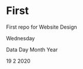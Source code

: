 # First
First repo for Website Design

<b1>Wednesday</b1>

<tr>
  Data
  Day
  Month
  Year
</tr>


<tb>19</tb>
<tb>2</tb>
<tb>2020</tb>
